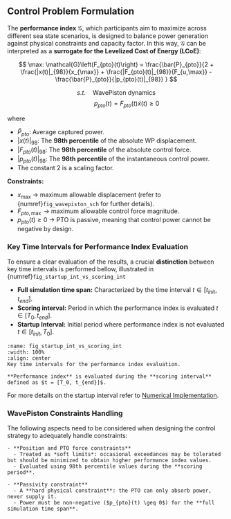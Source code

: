 ## Control Problem Formulation
The **performance index** $\mathcal{G}$, which participants aim to maximize across different sea state scenarios, is designed to balance power generation against physical constraints and capacity factor.
In this way, $\mathcal{G}$ can be interpreted as a **surrogate for the Levelized Cost of Energy (LCoE)**:

$$
\max:  \mathcal{G}\left(F_{pto}(t)\right) = \frac{\bar{P}_{pto}}{2 + \frac{|x(t)|_{98}}{x_{\max}} + \frac{|F_{pto}(t)|_{98}}{F_{u,\max}} - \frac{\bar{P}_{pto}}{|p_{pto}(t)|_{98}} }
$$

$$ s.t. \quad \text{WavePiston dynamics} $$
$$ \qquad\quad p_{pto}(t) = F_{pto}(t) \dot{x}(t) \ge 0  $$

where
*   $\bar{P}_{pto}$: Average captured power.
*   $|x(t)|_{98}$: The **98th percentile** of the absolute WP displacement.
*   $|F_{pto}(t)|_{98}$: The **98th percentile** of the absolute control force.
*   $|p_{pto}(t)|_{98}$: The **98th percentile** of the instantaneous control power.
*   The constant 2 is a scaling factor.

**Constraints:**
* $x_\mathrm{max}$ → maximum allowable displacement (refer to {numref}`fig_wavepiston_sch` for further details).
* $F_{pto,\max}$ → maximum allowable control force magnitude.
* $p_{pto}(t) \ge 0$ → PTO is passive, meaning that control power cannot be negative by design.



### Key Time Intervals for Performance Index Evaluation
To ensure a clear evaluation of the results, a crucial **distinction** between key time intervals is performed bellow, illustrated in {numref}`fig_startup_int_vs_scoring_int`

[//]: # (the **full simulation time span** and the **scoring interval** must be made.)

- **Full simulation time span:** Characterized by the time interval $t \in [t_{init}, t_{end}]$.
- **Scoring interval:** Period in which the performance index is evaluated $t \in [T_0, t_{end}]$. 
- **Startup Interval:** Initial period where performance index is not evaluated $t \in [t_{init}, T_0]$.


```{figure} ../_static/figures/schematics/startup_int_vs_scoring_int.png
:name: fig_startup_int_vs_scoring_int
:width: 100%
:align: center
Key time intervals for the performance index evaluation.
```

```{important}
**Performance index** is evaluated during the **scoring interval** defined as $t = [T_0, t_{end}]$.
```
For more details on the startup interval refer to [Numerical Implementation](./numerical_implementation.md).

### WavePiston Constraints Handling
The following aspects need to be considered when designing the control strategy to adequately handle constraints:

```{important}
- **Position and PTO force constraints**  
  - Treated as *soft limits*: occasional exceedances may be tolerated but should be minimized to obtain higher performance index values. 
  - Evaluated using 98th percentile values during the **scoring period**. 

- **Passivity constraint**  
  - A **hard physical constraint**: the PTO can only absorb power, never supply it.
  - Power must be non-negative ($p_{pto}(t) \geq 0$) for the **full simulation time span**.
```

[//]: # (```{important})

[//]: # (- The **position** and **PTO force** constraints represent *soft limits*: they define maximum allowable values, but occasional exceedances may be tolerated in practice.   )

[//]: # (  - They are evaluated using 98th percentile values during the **scoring period**.)

[//]: # (- In contrast, the **passivity constraint** is a *hard limit*: by design, the PTO can **only absorb power**, it cannot supply power back into the system. As a result:)

[//]: # (  - PTO power must be non-negative $p_{pto}&#40;t&#41; \geq 0$ for the **full simulation time span**.)

[//]: # (```)



